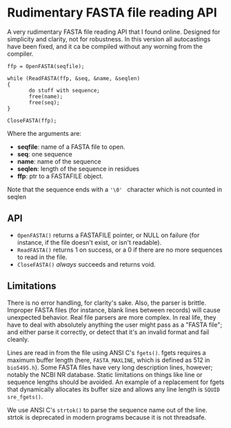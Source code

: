 # Rudimentary FASTA file reading API

A very rudimentary FASTA file reading API that I found online. Designed for simplicity and clarity, not for robustness. 
In this version all autocastings have been fixed, and it ca be compiled without any worning from the compiler.

 ```
 ffp = OpenFASTA(seqfile);
 
 while (ReadFASTA(ffp, &seq, &name, &seqlen)
 {
        do stuff with sequence;
        free(name);
        free(seq);
 }
 
 CloseFASTA(ffp);
 ```
 
Where the arguments are:
 
 - **seqfile**: name of a FASTA file to open.
 - **seq**: one sequence
 - **name**: name of the sequence
 - **seqlen**: length of the sequence in residues
 - **ffp**: ptr to a FASTAFILE object.
 
Note that the sequence ends with a  ```'\0' ``` character which is not counted in seqlen
 
 
## API 

- ```OpenFASTA()``` returns a FASTAFILE pointer, or NULL on failure (for instance, if the file doesn't exist, or isn't readable).
- ```ReadFASTA()``` returns 1 on success, or a 0 if there are no more sequences to read in the file.
- ```CloseFASTA()``` *always* succeeds and returns void.

## Limitations

There is no error handling, for clarity's sake. Also, the parser is brittle. Improper FASTA files (for instance, blank lines between records) will cause unexpected behavior. Real file parsers are more complex. In real life, they have to deal with absolutely anything the user might pass as a "FASTA file"; and either parse it correctly, or detect that it's an invalid format and fail cleanly.
 
Lines are read in from the file using ANSI C's ```fgets()```. fgets requires a maximum buffer length (here, ```FASTA_MAXLINE```, which is defined as 512 in ```bio5495.h```). Some FASTA files have very long description lines, however; notably the NCBI NR database. Static limitations on things like line or sequence lengths should be avoided. An example of a replacement for fgets that dynamically allocates its buffer size and allows any line length is ```SQUID sre_fgets()```.
 
We use ANSI C's ```strtok()``` to parse the sequence name out of the line. strtok is deprecated in modern programs because it is not threadsafe.
 

